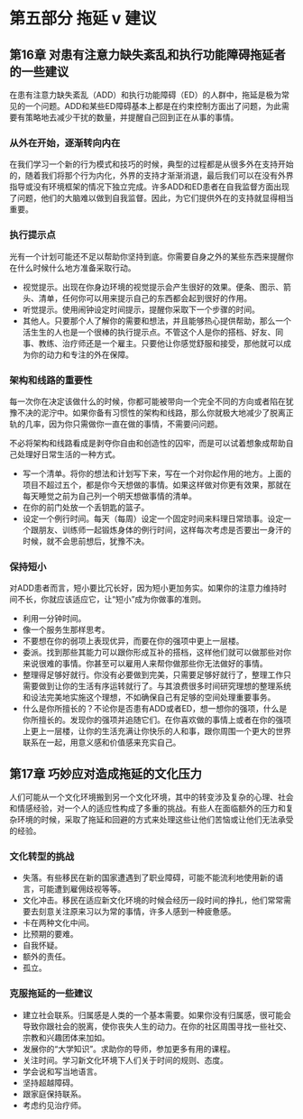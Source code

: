 # 第五部分 拖延 v 建议


## 第16章 对患有注意力缺失紊乱和执行功能障碍拖延者的一些建议

在患有注意力缺失紊乱（ADD）和执行功能障碍（ED）的人群中，拖延是极为常见的一个问题。ADD和某些ED障碍基本上都是在约束控制方面出了问题，为此需要有策略地去减少干扰的数量，并提醒自己回到正在从事的事情。

### 从外在开始，逐渐转向内在

在我们学习一个新的行为模式和技巧的时候，典型的过程都是从很多外在支持开始的，随着我们将那个行为内化，外界的支持才渐渐消退，最后我们可以在没有外界指导或没有环境框架的情况下独立完成。许多ADD和ED患者在自我监督方面出现了问题，他们的大脑难以做到自我监督。因此，为它们提供外在的支持就显得相当重要。

### 执行提示点

光有一个计划可能还不足以帮助你坚持到底。你需要自身之外的某些东西来提醒你在什么时候什么地方准备采取行动。

- 视觉提示。出现在你身边环境的视觉提示会产生很好的效果。便条、图示、箭头、清单，任何你可以用来提示自己的东西都会起到很好的作用。
- 听觉提示。使用闹钟设定时间提示，提醒你采取下一个步骤的时间。
- 其他人。只要那个人了解你的需要和想法，并且能够热心提供帮助，那么一个活生生的人也是一个很棒的执行提示点。不管这个人是你的搭档、好友、同事、教练、治疗师还是一个雇主。只要他让你感觉舒服和接受，那他就可以成为你的动力和专注的外在保障。

### 架构和线路的重要性

每一次你在决定该做什么的时候，你都可能被带向一个完全不同的方向或者陷在犹豫不决的泥泞中。如果你备有习惯性的架构和线路，那么你就极大地减少了脱离正轨的几率，因为你只需做你一直在做的事情，不需要问问题。

不必将架构和线路看成是剥夺你自由和创造性的囚牢，而是可以试着想象成帮助自己处理好日常生活的一种方式。

- 写一个清单。将你的想法和计划写下来，写在一个对你起作用的地方。上面的项目不超过五个，都是你今天想做的事情。如果这样做对你更有效果，那就在每天睡觉之前为自己列一个明天想做事情的清单。
- 在你的前门处放一个丢钥匙的篮子。
- 设定一个例行时间。每天（每周）设定一个固定时间来料理日常琐事。设定一个跟朋友、训练师一起锻炼身体的例行时间，这样每次考虑是否要出一身汗的时候，就不会思前想后，犹豫不决。

### 保持短小

对ADD患者而言，短小要比冗长好，因为短小更加务实。如果你的注意力维持时间不长，你就应该适应它，让“短小”成为你做事的准则。

- 利用一分钟时间。
- 像一个服务生那样思考。
- 不要想在你的弱项上表现优异，而要在你的强项中更上一层楼。
- 委派。找到那些其能力可以跟你形成互补的搭档，这样他们就可以做那些对你来说很难的事情。你甚至可以雇用人来帮你做那些你无法做好的事情。
- 整理得足够好就行。你没有必要做到完美，只需要足够好就行了，整理工作只需要做到让你的生活有序运转就行了。与其浪费很多时间研究理想的整理系统和设法完美地实施这个理想，不如确保自己有足够的空间处理重要事务。
- 什么是你所擅长的？不论你是否患有ADD或者ED，想一想你的强项，什么是你所擅长的。发现你的强项并追随它们。在你喜欢做的事情上或者在你的强项上更上一层楼，让你的生活充满让你快乐的人和事，跟你周围一个更大的世界联系在一起，用意义感和价值感来充实自己。


## 第17章 巧妙应对造成拖延的文化压力

人们可能从一个文化环境搬到另一个文化环境，其中的转变涉及复杂的心理、社会和情感经验，对一个人的适应性构成了多重的挑战。有些人在面临额外的压力和复杂环境的时候，采取了拖延和回避的方式来处理这些让他们苦恼或让他们无法承受的经验。

### 文化转型的挑战

- 失落。有些移民在新的国家遭遇到了职业障碍，可能不能流利地使用新的语言，可能遭到雇佣歧视等等。
- 文化冲击。移民在适应新文化环境的时候会经历一段时间的挣扎，他们常常需要去刻意关注原来习以为常的事情，许多人感到一种疲惫感。
- 卡在两种文化中间。
- 比预期的要难。
- 自我怀疑。
- 额外的责任。
- 孤立。

### 克服拖延的一些建议

- 建立社会联系。归属感是人类的一个基本需要。如果你没有归属感，很可能会导致你跟社会的脱离，使你丧失人生的动力。在你的社区周围寻找一些社交、宗教和兴趣团体来加如。
- 发展你的“大学知识”。求助你的导师，参加更多有用的课程。
- 关注时间。学习新文化环境下人们关于时间的规则、态度。
- 学会说和写当地语言。
- 坚持超越障碍。
- 跟家庭保持联系。
- 考虑约见治疗师。
